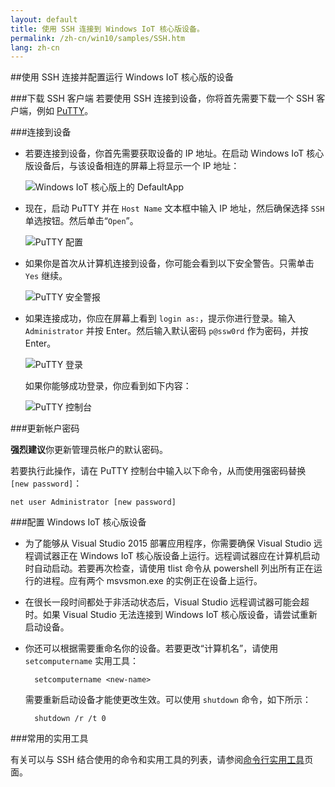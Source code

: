 ```yaml
---
layout: default
title: 使用 SSH 连接到 Windows IoT 核心版设备。
permalink: /zh-cn/win10/samples/SSH.htm
lang: zh-cn
---
```


##使用 SSH 连接并配置运行 Windows IoT 核心版的设备

###下载 SSH 客户端
若要使用 SSH 连接到设备，你将首先需要下载一个 SSH 客户端，例如 [PuTTY](http://the.earth.li/~sgtatham/putty/latest/x86/putty.exe)。

###连接到设备
* 若要连接到设备，你首先需要获取设备的 IP 地址。在启动 Windows IoT 核心版设备后，与该设备相连的屏幕上将显示一个 IP 地址：

    ![Windows IoT 核心版上的 DefaultApp]({{site.baseurl}}/Resources/images/DefaultApp.png)

* 现在，启动 PuTTY 并在 `Host Name` 文本框中输入 IP 地址，然后确保选择 `SSH` 单选按钮。然后单击“`Open`”。

    ![PuTTY 配置]({{site.baseurl}}/Resources/images/ssh/putty_config.png)

* 如果你是首次从计算机连接到设备，你可能会看到以下安全警告。只需单击 `Yes` 继续。

    ![PuTTY 安全警报]({{site.baseurl}}/Resources/images/ssh/putty_security_prompt.png)

* 如果连接成功，你应在屏幕上看到 `login as:`，提示你进行登录。输入 `Administrator` 并按 Enter。然后输入默认密码 `p@ssw0rd` 作为密码，并按 Enter。

    ![PuTTY 登录]({{site.baseurl}}/Resources/images/ssh/putty_login.png)

    如果你能够成功登录，你应看到如下内容：

    ![PuTTY 控制台]({{site.baseurl}}/Resources/images/ssh/putty_console.png)

###更新帐户密码

**强烈建议**你更新管理员帐户的默认密码。

若要执行此操作，请在 PuTTY 控制台中输入以下命令，从而使用强密码替换 `[new password]`：
    
    net user Administrator [new password]
    
###配置 Windows IoT 核心版设备
* 为了能够从 Visual Studio 2015 部署应用程序，你需要确保 Visual Studio 远程调试器正在 Windows IoT 核心版设备上运行。远程调试器应在计算机启动时自动启动。若要再次检查，请使用 tlist 命令从 powershell 列出所有正在运行的进程。应有两个 msvsmon.exe 的实例正在设备上运行。

* 在很长一段时间都处于非活动状态后，Visual Studio 远程调试器可能会超时。如果 Visual Studio 无法连接到 Windows IoT 核心版设备，请尝试重新启动设备。

* 你还可以根据需要重命名你的设备。若要更改“计算机名”，请使用 `setcomputername` 实用工具：

        setcomputername <new-name>

    需要重新启动设备才能使更改生效。可以使用 `shutdown` 命令，如下所示：

        shutdown /r /t 0
        
###常用的实用工具

有关可以与 SSH 结合使用的命令和实用工具的列表，请参阅[命令行实用工具]({{site.baseurl}}/{{page.lang}}/win10/tools/CommandLineUtils.htm)页面。
